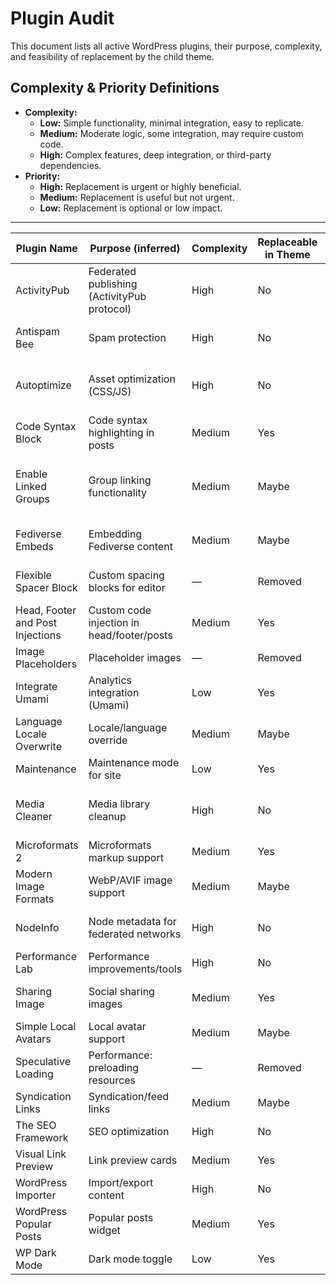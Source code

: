 # Plugin Audit

This document lists all active WordPress plugins, their purpose, complexity, and feasibility of replacement by the child theme.

## Complexity & Priority Definitions

- **Complexity:**
  - **Low:** Simple functionality, minimal integration, easy to replicate.
  - **Medium:** Moderate logic, some integration, may require custom code.
  - **High:** Complex features, deep integration, or third-party dependencies.
- **Priority:**
  - **High:** Replacement is urgent or highly beneficial.
  - **Medium:** Replacement is useful but not urgent.
  - **Low:** Replacement is optional or low impact.

---

| Plugin Name                   | Purpose (inferred)                                   | Complexity | Replaceable in Theme | Priority | Notes |
|-------------------------------|------------------------------------------------------|------------|---------------------|----------|-------|
| ActivityPub                   | Federated publishing (ActivityPub protocol)          | High       | No                  | Low      | Requires protocol support and federation; not feasible in theme. |
| Antispam Bee                  | Spam protection                                      | High       | No                  | Low      | Advanced spam filtering; best left to plugin. |
| Autoptimize                   | Asset optimization (CSS/JS)                          | High       | No                  | Low      | Handles minification, caching, async loading. |
| Code Syntax Block             | Code syntax highlighting in posts                    | Medium     | Yes                 | Medium   | Could be replaced with a custom block or JS lib. |
| Enable Linked Groups          | Group linking functionality                          | Medium     | Maybe               | Medium   | Depends on implementation; may require custom post types. |
| Fediverse Embeds              | Embedding Fediverse content                          | Medium     | Maybe               | Medium   | If simple oEmbed, possible; else complex. |
| Flexible Spacer Block         | Custom spacing blocks for editor                     | —          | Removed             | —        | Removed from scope; not needed. |
| Head, Footer and Post Injections | Custom code injection in head/footer/posts         | Medium     | Yes                 | High     | Implemented for `fediverse:creator` meta tag only. |
| Image Placeholders            | Placeholder images                                   | —          | Removed             | —        | Removed from scope. |
| Integrate Umami               | Analytics integration (Umami)                        | Low        | Yes                 | Medium   | Implemented via Customizer script URL + website ID. |
| Language Locale Overwrite     | Locale/language override                             | Medium     | Maybe               | Medium   | May require filter hooks; possible in theme. |
| Maintenance                   | Maintenance mode for site                            | Low        | Yes                 | High     | Simple template override. |
| Media Cleaner                 | Media library cleanup                                | High       | No                  | Low      | Involves DB/media ops; not suitable for theme. |
| Microformats 2                | Microformats markup support                          | Medium     | Yes                 | Medium   | Can be added to theme templates. |
| Modern Image Formats          | WebP/AVIF image support                              | Medium     | Maybe               | Medium   | Some support via theme, but plugin may do more. |
| NodeInfo                      | Node metadata for federated networks                 | High       | No                  | Low      | Protocol-level; not feasible in theme. |
| Performance Lab               | Performance improvements/tools                       | High       | No                  | Low      | Multiple features, some core-level. |
| Sharing Image                 | Social sharing images                                | Medium     | Yes                 | Medium   | Can be handled in theme with meta tags. |
| Simple Local Avatars          | Local avatar support                                 | Medium     | Maybe               | Medium   | May require user meta ops. |
| Speculative Loading           | Performance: preloading resources                    | —          | Removed             | —        | Removed from scope. |
| Syndication Links             | Syndication/feed links                               | Medium     | Maybe               | Medium   | Depends on implementation. |
| The SEO Framework             | SEO optimization                                     | High       | No                  | Low      | Advanced SEO; best left to plugin. |
| Visual Link Preview           | Link preview cards                                   | Medium     | Yes                 | Medium   | Implemented as a block in theme. |
| WordPress Importer            | Import/export content                                | High       | No                  | Low      | One-time use; not needed in theme. |
| WordPress Popular Posts       | Popular posts widget                                 | Medium     | Yes                 | High     | Implemented as a block in theme. |
| WP Dark Mode                  | Dark mode toggle                                     | Low        | Yes                 | High     | Implemented in theme. |
